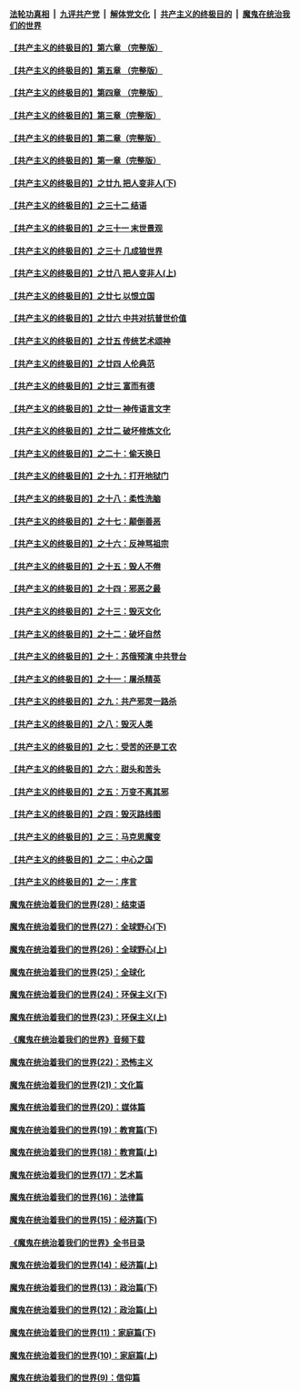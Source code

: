 ####  [法轮功真相](../../../../basic/blob/master/README.md?t=07101002) &nbsp;|&nbsp; [九评共产党](../../../../9ping.md/blob/master/README.md?t=07101002) &nbsp;|&nbsp; [解体党文化](../../../../jtdwh.md/blob/master/README.md?t=07101002)  &nbsp;|&nbsp; [共产主义的终极目的](../../../../gczydzjmd.md/blob/master/README.md?t=07101002) &nbsp;|&nbsp; [魔鬼在统治我们的世界](../../../../mgztzwmdsj.md/blob/master/README.md?t=07101002) 

#### [【共产主义的终极目的】第六章 （完整版）](../pages/nsc422/n11428913.md?t=07101002) 

#### [【共产主义的终极目的】第五章 （完整版）](../pages/nsc422/n11428912.md?t=07101002) 

#### [【共产主义的终极目的】第四章 （完整版）](../pages/nsc422/n11428907.md?t=07101002) 

#### [【共产主义的终极目的】第三章（完整版）](../pages/nsc422/n11428848.md?t=07101002) 

#### [【共产主义的终极目的】第二章（完整版）](../pages/nsc422/n11428831.md?t=07101002) 

#### [【共产主义的终极目的】第一章（完整版）](../pages/nsc422/n11417651.md?t=07101002) 

#### [【共产主义的终极目的】之廿九 把人变非人(下)](../pages/nsc422/n11344140.md?t=07101002) 

#### [【共产主义的终极目的】之三十二 结语](../pages/nsc422/n11360535.md?t=07101002) 

#### [【共产主义的终极目的】之三十一 末世景观](../pages/nsc422/n11351129.md?t=07101002) 

#### [【共产主义的终极目的】之三十 几成狼世界](../pages/nsc422/n11348280.md?t=07101002) 

#### [【共产主义的终极目的】之廿八 把人变非人(上)](../pages/nsc422/n11340492.md?t=07101002) 

#### [【共产主义的终极目的】之廿七 以恨立国](../pages/nsc422/n11336944.md?t=07101002) 

#### [【共产主义的终极目的】之廿六 中共对抗普世价值](../pages/nsc422/n11324785.md?t=07101002) 

#### [【共产主义的终极目的】之廿五 传统艺术颂神](../pages/nsc422/n11296396.md?t=07101002) 

#### [【共产主义的终极目的】之廿四 人伦典范](../pages/nsc422/n11296397.md?t=07101002) 

#### [【共产主义的终极目的】之廿三 富而有德](../pages/nsc422/n11283598.md?t=07101002) 

#### [【共产主义的终极目的】之廿一 神传语言文字](../pages/nsc422/n11263265.md?t=07101002) 

#### [【共产主义的终极目的】之廿二 破坏修炼文化](../pages/nsc422/n11245728.md?t=07101002) 

#### [【共产主义的终极目的】之二十：偷天换日](../pages/nsc422/n11238846.md?t=07101002) 

#### [【共产主义的终极目的】之十九：打开地狱门](../pages/nsc422/n11206376.md?t=07101002) 

#### [【共产主义的终极目的】之十八：柔性洗脑](../pages/nsc422/n11199994.md?t=07101002) 

#### [【共产主义的终极目的】之十七：颠倒善恶](../pages/nsc422/n11179782.md?t=07101002) 

#### [【共产主义的终极目的】之十六：反神骂祖宗](../pages/nsc422/n11166798.md?t=07101002) 

#### [【共产主义的终极目的】之十五：毁人不倦](../pages/nsc422/n11166792.md?t=07101002) 

#### [【共产主义的终极目的】之十四：邪恶之最](../pages/nsc422/n11150249.md?t=07101002) 

#### [【共产主义的终极目的】之十三：毁灭文化](../pages/nsc422/n11135227.md?t=07101002) 

#### [【共产主义的终极目的】之十二：破坏自然](../pages/nsc422/n11135214.md?t=07101002) 

#### [【共产主义的终极目的】之十：苏俄预演 中共登台](../pages/nsc422/n11118424.md?t=07101002) 

#### [【共产主义的终极目的】之十一：屠杀精英](../pages/nsc422/n11118442.md?t=07101002) 

#### [【共产主义的终极目的】之九：共产邪灵一路杀](../pages/nsc422/n11114139.md?t=07101002) 

#### [【共产主义的终极目的】之八：毁灭人类](../pages/nsc422/n11108503.md?t=07101002) 

#### [【共产主义的终极目的】之七：受苦的还是工农](../pages/nsc422/n11101809.md?t=07101002) 

#### [【共产主义的终极目的】之六：甜头和苦头](../pages/nsc422/n11096971.md?t=07101002) 

#### [【共产主义的终极目的】之五：万变不离其邪](../pages/nsc422/n11091285.md?t=07101002) 

#### [【共产主义的终极目的】之四：毁灭路线图](../pages/nsc422/n11086284.md?t=07101002) 

#### [【共产主义的终极目的】之三：马克思魔变](../pages/nsc422/n11061941.md?t=07101002) 

#### [【共产主义的终极目的】之二：中心之国](../pages/nsc422/n11047728.md?t=07101002) 

#### [【共产主义的终极目的】之一：序言](../pages/nsc422/n11086077.md?t=07101002) 

#### [魔鬼在统治着我们的世界(28)：结束语](../pages/nsc422/n10936246.md?t=07101002) 

#### [魔鬼在统治着我们的世界(27)：全球野心(下)](../pages/nsc422/n10928319.md?t=07101002) 

#### [魔鬼在统治着我们的世界(26)：全球野心(上)](../pages/nsc422/n10900318.md?t=07101002) 

#### [魔鬼在统治着我们的世界(25)：全球化](../pages/nsc422/n10788205.md?t=07101002) 

#### [魔鬼在统治着我们的世界(24)：环保主义(下)](../pages/nsc422/n10695307.md?t=07101002) 

#### [魔鬼在统治着我们的世界(23)：环保主义(上)](../pages/nsc422/n10688613.md?t=07101002) 

#### [《魔鬼在统治着我们的世界》音频下载](../pages/nsc422/n10635553.md?t=07101002) 

#### [魔鬼在统治着我们的世界(22)：恐怖主义](../pages/nsc422/n10614727.md?t=07101002) 

#### [魔鬼在统治着我们的世界(21)：文化篇](../pages/nsc422/n10597706.md?t=07101002) 

#### [魔鬼在统治着我们的世界(20)：媒体篇](../pages/nsc422/n10586579.md?t=07101002) 

#### [魔鬼在统治着我们的世界(19)：教育篇(下)](../pages/nsc422/n10564808.md?t=07101002) 

#### [魔鬼在统治着我们的世界(18)：教育篇(上)](../pages/nsc422/n10526970.md?t=07101002) 

#### [魔鬼在统治着我们的世界(17)：艺术篇](../pages/nsc422/n10499093.md?t=07101002) 

#### [魔鬼在统治着我们的世界(16)：法律篇](../pages/nsc422/n10485969.md?t=07101002) 

#### [魔鬼在统治着我们的世界(15)：经济篇(下)](../pages/nsc422/n10469975.md?t=07101002) 

#### [《魔鬼在统治着我们的世界》全书目录](../pages/nsc422/n10464261.md?t=07101002) 

#### [魔鬼在统治着我们的世界(14)：经济篇(上)](../pages/nsc422/n10457370.md?t=07101002) 

#### [魔鬼在统治着我们的世界(13)：政治篇(下)](../pages/nsc422/n10448270.md?t=07101002) 

#### [魔鬼在统治着我们的世界(12)：政治篇(上)](../pages/nsc422/n10444576.md?t=07101002) 

#### [魔鬼在统治着我们的世界(11)：家庭篇(下)](../pages/nsc422/n10440961.md?t=07101002) 

#### [魔鬼在统治着我们的世界(10)：家庭篇(上)](../pages/nsc422/n10435448.md?t=07101002) 

#### [魔鬼在统治着我们的世界(9)：信仰篇](../pages/nsc422/n10432159.md?t=07101002) 


